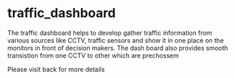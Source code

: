traffic_dashboard
=================
The traffic dashboard helps to develop gather traffic information from various sources like CCTV, traffic sensors and show it in one place 
on the monitors in front of decision makers. The dash board also provides smooth transistion from one CCTV to other which are prechossem

Please visit back for more details 

